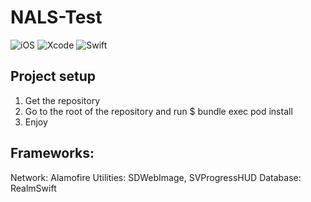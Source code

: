 # NALS-Test

![iOS](https://img.shields.io/badge/iOS-13.4-000000?style=flat&logo=Apple&logoColor=000000)
![Xcode](https://img.shields.io/badge/Xcode-13.0-147EFB?style=flat&logo=Xcode&logoColor=147EFB)
![Swift](https://img.shields.io/badge/Swift-5-FA7343?style=flat&logo=swift&logoColor=FA7343)

## Project setup
1. Get the repository
2. Go to the root of the repository and run $ bundle exec pod install
3. Enjoy

## Frameworks:
Network: Alamofire
Utilities: SDWebImage, SVProgressHUD
Database: RealmSwift
